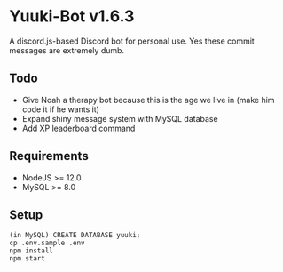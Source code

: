 # Yuuki-Bot v1.6.3
A discord.js-based Discord bot for personal use. Yes these commit messages are extremely dumb.

## Todo
- Give Noah a therapy bot because this is the age we live in (make him code it if he wants it)
- Expand shiny message system with MySQL database
- Add XP leaderboard command

## Requirements
- NodeJS >= 12.0
- MySQL >= 8.0

## Setup
```
(in MySQL) CREATE DATABASE yuuki;
cp .env.sample .env
npm install
npm start
```
